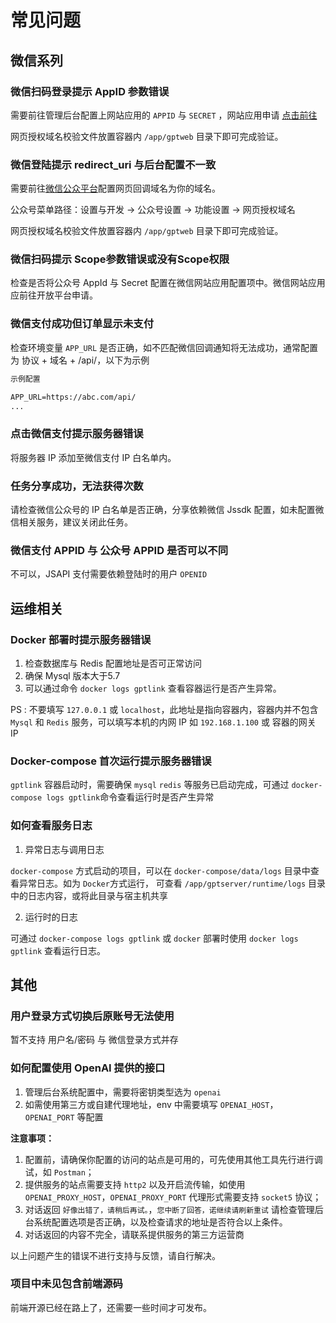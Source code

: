 # 常见问题

## 微信系列
### 微信扫码登录提示 AppID 参数错误

需要前往管理后台配置上网站应用的 `APPID` 与 `SECRET` ，网站应用申请 [点击前往](https://open.weixin.qq.com/)

网页授权域名校验文件放置容器内 `/app/gptweb` 目录下即可完成验证。

### 微信登陆提示 redirect_uri 与后台配置不一致

需要前往[微信公众平台](https://mp.weixin.qq.com/)配置网页回调域名为你的域名。

公众号菜单路径：设置与开发 -> 公众号设置 -> 功能设置 -> 网页授权域名

网页授权域名校验文件放置容器内 `/app/gptweb` 目录下即可完成验证。

### 微信扫码提示 Scope参数错误或没有Scope权限

检查是否将公众号 AppId 与 Secret 配置在微信网站应用配置项中。微信网站应用 应前往开放平台申请。

### 微信支付成功但订单显示未支付

检查环境变量 `APP_URL` 是否正确，如不匹配微信回调通知将无法成功，通常配置为 协议 + 域名 + /api/，以下为示例

```txt
示例配置

APP_URL=https://abc.com/api/
...
```

### 点击微信支付提示服务器错误

将服务器 IP 添加至微信支付 IP 白名单内。

### 任务分享成功，无法获得次数

请检查微信公众号的 IP 白名单是否正确，分享依赖微信 Jssdk 配置，如未配置微信相关服务，建议关闭此任务。

### 微信支付 APPID 与 公众号 APPID 是否可以不同

不可以，JSAPI 支付需要依赖登陆时的用户 `OPENID`

## 运维相关

### Docker 部署时提示服务器错误

1. 检查数据库与 Redis 配置地址是否可正常访问
2. 确保 Mysql 版本大于5.7
3. 可以通过命令 `docker logs gptlink` 查看容器运行是否产生异常。

PS : 不要填写 `127.0.0.1` 或 `localhost`，此地址是指向容器内，容器内并不包含 `Mysql` 和 `Redis` 服务，可以填写本机的内网 IP 如 `192.168.1.100` 或 容器的网关 IP

### Docker-compose 首次运行提示服务器错误

`gptlink` 容器启动时，需要确保 `mysql` `redis` 等服务已启动完成，可通过 `docker-compose logs gptlink`命令查看运行时是否产生异常

### 如何查看服务日志

1. 异常日志与调用日志

`docker-compose` 方式启动的项目，可以在 `docker-compose/data/logs` 目录中查看异常日志。如为 `Docker`方式运行，
可查看 `/app/gptserver/runtime/logs` 目录中的日志内容，或将此目录与宿主机共享

2. 运行时的日志

可通过 `docker-compose logs gptlink` 或 `docker` 部署时使用 `docker logs gptlink` 查看运行日志。


## 其他
### 用户登录方式切换后原账号无法使用
暂不支持 用户名/密码 与 微信登录方式并存

### 如何配置使用 OpenAI 提供的接口
1. 管理后台系统配置中，需要将密钥类型选为 `openai`
2. 如需使用第三方或自建代理地址，env 中需要填写 `OPENAI_HOST`， `OPENAI_PORT` 等配置

**注意事项：**

1. 配置前，请确保你配置的访问的站点是可用的，可先使用其他工具先行进行调试，如 `Postman`；
2. 提供服务的站点需要支持 `http2` 以及开启流传输，如使用 `OPENAI_PROXY_HOST`，`OPENAI_PROXY_PORT` 代理形式需要支持 `socket5` 协议；
3. 对话返回 `好像出错了，请稍后再试。`，`您中断了回答，诺继续请刷新重试` 请检查管理后台系统配置选项是否正确，以及检查请求的地址是否符合以上条件。
4. 对话返回的内容不完全，请联系提供服务的第三方运营商

以上问题产生的错误不进行支持与反馈，请自行解决。


### 项目中未见包含前端源码

前端开源已经在路上了，还需要一些时间才可发布。
